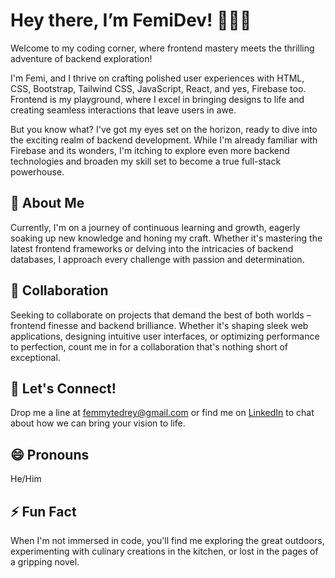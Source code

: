 <div align="left">
  <h1>Hey there, I’m FemiDev! 👋👨‍💻</h1>
</div>

<p align="left">Welcome to my coding corner, where frontend mastery meets the thrilling adventure of backend exploration!</p>

<p align="left">I'm Femi, and I thrive on crafting polished user experiences with HTML, CSS, Bootstrap, Tailwind CSS, JavaScript, React, and yes, Firebase too. Frontend is my playground, where I excel in bringing designs to life and creating seamless interactions that leave users in awe.</p>

<p align="left">But you know what? I've got my eyes set on the horizon, ready to dive into the exciting realm of backend development. While I'm already familiar with Firebase and its wonders, I'm itching to explore even more backend technologies and broaden my skill set to become a true full-stack powerhouse.</p>

<h2 align="left">🌱 About Me</h2>
<p align="left">Currently, I'm on a journey of continuous learning and growth, eagerly soaking up new knowledge and honing my craft. Whether it's mastering the latest frontend frameworks or delving into the intricacies of backend databases, I approach every challenge with passion and determination.</p>

<h2 align="left">💼 Collaboration</h2>
<p align="left">Seeking to collaborate on projects that demand the best of both worlds – frontend finesse and backend brilliance. Whether it's shaping sleek web applications, designing intuitive user interfaces, or optimizing performance to perfection, count me in for a collaboration that's nothing short of exceptional.</p>

<h2 align="left">📧 Let's Connect!</h2>
<p align="left">Drop me a line at <a href="mailto:femmytedrey@gmail.com">femmytedrey@gmail.com</a> or find me on <a href="https://www.linkedin.com/in/ayomide-adeyemo-61865526b/">LinkedIn</a> to chat about how we can bring your vision to life.</p>

<h2 align="left">😄 Pronouns</h2>
<p align="left">He/Him</p>

<h2 align="left">⚡ Fun Fact</h2>
<p align="left">When I'm not immersed in code, you'll find me exploring the great outdoors, experimenting with culinary creations in the kitchen, or lost in the pages of a gripping novel.</p>
